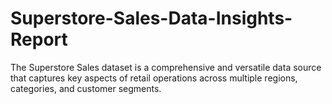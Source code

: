 # Superstore-Sales-Data-Insights-Report
The Superstore Sales dataset is a comprehensive and versatile data source that captures key aspects of retail operations across multiple regions, categories, and customer segments.
